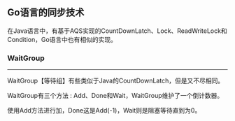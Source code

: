 ## Go语言的同步技术

在Java语言中，有基于AQS实现的CountDownLatch、Lock、ReadWriteLock和Condition，Go语言中也有相似的实现。



### WaitGroup

---

WaitGroup【等待组】有些类似于Java的CountDownLatch，但是又不尽相同。

WaitGroup有三个方法 : Add、Done和Wait，WaitGroup维护了一个倒计数器。

使用Add方法进行加，Done这是Add(-1)，Wait则是阻塞等待直到为0。

